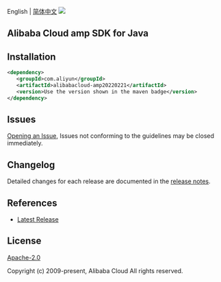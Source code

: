 English | [简体中文](README-CN.md)
![](https://aliyunsdk-pages.alicdn.com/icons/AlibabaCloud.svg)

## Alibaba Cloud amp SDK for Java

## Installation

```xml
<dependency>
   <groupId>com.aliyun</groupId>
   <artifactId>alibabacloud-amp20220221</artifactId>
   <version>Use the version shown in the maven badge</version>
</dependency>
```

## Issues
[Opening an Issue](https://github.com/aliyun/alibabacloud-java-async-sdk/issues/new), Issues not conforming to the guidelines may be closed immediately.

## Changelog
Detailed changes for each release are documented in the [release notes](./ChangeLog.txt).

## References
* [Latest Release](https://github.com/aliyun/alibabacloud-async-java-sdk/)

## License
[Apache-2.0](http://www.apache.org/licenses/LICENSE-2.0)

Copyright (c) 2009-present, Alibaba Cloud All rights reserved.